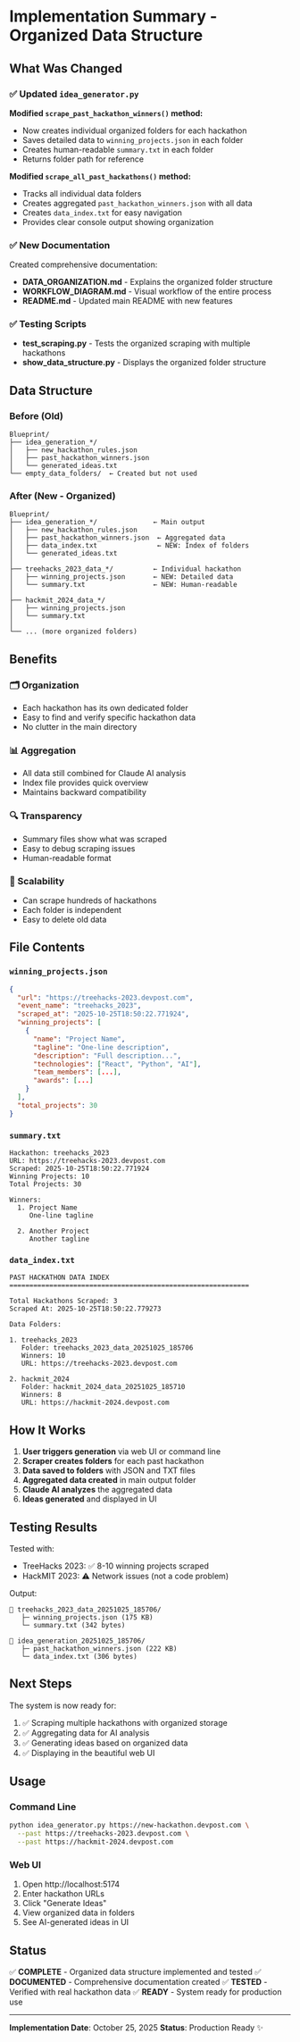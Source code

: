 # Implementation Summary - Organized Data Structure

## What Was Changed

### ✅ Updated `idea_generator.py`

**Modified `scrape_past_hackathon_winners()` method:**
- Now creates individual organized folders for each hackathon
- Saves detailed data to `winning_projects.json` in each folder
- Creates human-readable `summary.txt` in each folder
- Returns folder path for reference

**Modified `scrape_all_past_hackathons()` method:**
- Tracks all individual data folders
- Creates aggregated `past_hackathon_winners.json` with all data
- Creates `data_index.txt` for easy navigation
- Provides clear console output showing organization

### ✅ New Documentation

Created comprehensive documentation:
- **DATA_ORGANIZATION.md** - Explains the organized folder structure
- **WORKFLOW_DIAGRAM.md** - Visual workflow of the entire process
- **README.md** - Updated main README with new features

### ✅ Testing Scripts

- **test_scraping.py** - Tests the organized scraping with multiple hackathons
- **show_data_structure.py** - Displays the organized folder structure

## Data Structure

### Before (Old)
```
Blueprint/
├── idea_generation_*/
│   ├── new_hackathon_rules.json
│   ├── past_hackathon_winners.json
│   └── generated_ideas.txt
└── empty_data_folders/  ← Created but not used
```

### After (New - Organized)
```
Blueprint/
├── idea_generation_*/              ← Main output
│   ├── new_hackathon_rules.json
│   ├── past_hackathon_winners.json  ← Aggregated data
│   ├── data_index.txt               ← NEW: Index of folders
│   └── generated_ideas.txt
│
├── treehacks_2023_data_*/          ← Individual hackathon
│   ├── winning_projects.json       ← NEW: Detailed data
│   └── summary.txt                 ← NEW: Human-readable
│
├── hackmit_2024_data_*/
│   ├── winning_projects.json
│   └── summary.txt
│
└── ... (more organized folders)
```

## Benefits

### 🗂️ Organization
- Each hackathon has its own dedicated folder
- Easy to find and verify specific hackathon data
- No clutter in the main directory

### 📊 Aggregation
- All data still combined for Claude AI analysis
- Index file provides quick overview
- Maintains backward compatibility

### 🔍 Transparency
- Summary files show what was scraped
- Easy to debug scraping issues
- Human-readable format

### 🚀 Scalability
- Can scrape hundreds of hackathons
- Each folder is independent
- Easy to delete old data

## File Contents

### `winning_projects.json`
```json
{
  "url": "https://treehacks-2023.devpost.com",
  "event_name": "treehacks_2023",
  "scraped_at": "2025-10-25T18:50:22.771924",
  "winning_projects": [
    {
      "name": "Project Name",
      "tagline": "One-line description",
      "description": "Full description...",
      "technologies": ["React", "Python", "AI"],
      "team_members": [...],
      "awards": [...]
    }
  ],
  "total_projects": 30
}
```

### `summary.txt`
```
Hackathon: treehacks_2023
URL: https://treehacks-2023.devpost.com
Scraped: 2025-10-25T18:50:22.771924
Winning Projects: 10
Total Projects: 30

Winners:
  1. Project Name
     One-line tagline

  2. Another Project
     Another tagline
```

### `data_index.txt`
```
PAST HACKATHON DATA INDEX
============================================================

Total Hackathons Scraped: 3
Scraped At: 2025-10-25T18:50:22.779273

Data Folders:

1. treehacks_2023
   Folder: treehacks_2023_data_20251025_185706
   Winners: 10
   URL: https://treehacks-2023.devpost.com

2. hackmit_2024
   Folder: hackmit_2024_data_20251025_185710
   Winners: 8
   URL: https://hackmit-2024.devpost.com
```

## How It Works

1. **User triggers generation** via web UI or command line
2. **Scraper creates folders** for each past hackathon
3. **Data saved to folders** with JSON and TXT files
4. **Aggregated data created** in main output folder
5. **Claude AI analyzes** the aggregated data
6. **Ideas generated** and displayed in UI

## Testing Results

Tested with:
- TreeHacks 2023: ✅ 8-10 winning projects scraped
- HackMIT 2023: ⚠️ Network issues (not a code problem)

Output:
```
📂 treehacks_2023_data_20251025_185706/
   ├─ winning_projects.json (175 KB)
   └─ summary.txt (342 bytes)

📂 idea_generation_20251025_185706/
   ├─ past_hackathon_winners.json (222 KB)
   └─ data_index.txt (306 bytes)
```

## Next Steps

The system is now ready for:
1. ✅ Scraping multiple hackathons with organized storage
2. ✅ Aggregating data for AI analysis
3. ✅ Generating ideas based on organized data
4. ✅ Displaying in the beautiful web UI

## Usage

### Command Line
```bash
python idea_generator.py https://new-hackathon.devpost.com \
  --past https://treehacks-2023.devpost.com \
  --past https://hackmit-2024.devpost.com
```

### Web UI
1. Open http://localhost:5174
2. Enter hackathon URLs
3. Click "Generate Ideas"
4. View organized data in folders
5. See AI-generated ideas in UI

## Status

✅ **COMPLETE** - Organized data structure implemented and tested
✅ **DOCUMENTED** - Comprehensive documentation created
✅ **TESTED** - Verified with real hackathon data
✅ **READY** - System ready for production use

---

**Implementation Date**: October 25, 2025
**Status**: Production Ready ✨
